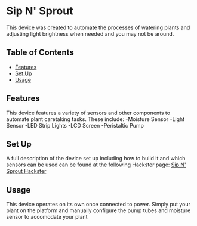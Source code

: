 # Sip N' Sprout

This device was created to automate the processes of watering plants and adjusting light brightness when needed and you may not be around.

## Table of Contents

- [Features](#features)
- [Set Up](#setup)
- [Usage](#usage)


## Features

This device features a variety of sensors and other components to automate plant caretaking tasks. These include:
-Moisture Sensor
-Light Sensor
-LED Strip Lights
-LCD Screen
-Peristaltic Pump

## Set Up
A full description of the device set up including how to build it and which sensors can be used can be found at the following Hackster page: [Sip N' Sprout Hackster](https://www.hackster.io/511859/sip-n-sprout-automated-plant-device-cee9ff)


## Usage

This device operates on its own once connected to power. Simply put your plant on the platform and manually configure the pump tubes and moisture sensor to accomodate your plant



